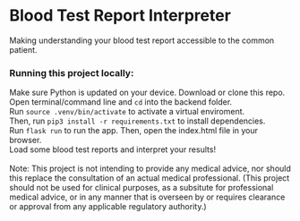 # Blood Test Report Interpreter

Making understanding your blood test report accessible to the common patient. 

<h3>Running this project locally:</h3>
Make sure Python is updated on your device. Download or clone this repo. Open terminal/command line and <code>cd</code> into the backend folder.<br>
Run <code>source .venv/bin/activate</code> to activate a virtual enviroment.<br>
Then, run <code>pip3 install -r requirements.txt</code> to install dependencies.<br>
Run <code>flask run</code> to run the app. Then, open the index.html file in your browser.<br>
Load some blood test reports and interpret your results!<br>
<br>
Note: This project is not intending to provide any medical advice, nor should this replace the consultation of an actual medical professional.
(This project should not be used for clinical purposes, as a subsitute for professional medical advice, or in any manner that is overseen by or requires clearance or approval from any applicable regulatory authority.)   
